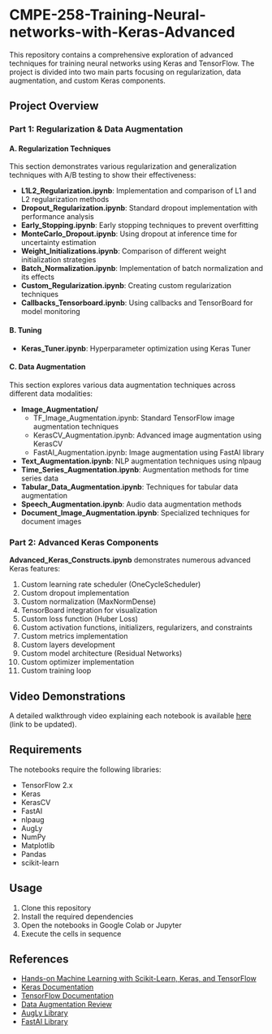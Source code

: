 # CMPE-258-Training-Neural-networks-with-Keras-Advanced

This repository contains a comprehensive exploration of advanced techniques for training neural networks using Keras and TensorFlow. The project is divided into two main parts focusing on regularization, data augmentation, and custom Keras components.

## Project Overview

### Part 1: Regularization & Data Augmentation

#### A. Regularization Techniques
This section demonstrates various regularization and generalization techniques with A/B testing to show their effectiveness:

- **L1L2_Regularization.ipynb**: Implementation and comparison of L1 and L2 regularization methods
- **Dropout_Regularization.ipynb**: Standard dropout implementation with performance analysis
- **Early_Stopping.ipynb**: Early stopping techniques to prevent overfitting
- **MonteCarlo_Dropout.ipynb**: Using dropout at inference time for uncertainty estimation
- **Weight_Initializations.ipynb**: Comparison of different weight initialization strategies
- **Batch_Normalization.ipynb**: Implementation of batch normalization and its effects
- **Custom_Regularization.ipynb**: Creating custom regularization techniques
- **Callbacks_Tensorboard.ipynb**: Using callbacks and TensorBoard for model monitoring

#### B. Tuning
- **Keras_Tuner.ipynb**: Hyperparameter optimization using Keras Tuner

#### C. Data Augmentation
This section explores various data augmentation techniques across different data modalities:

- **Image_Augmentation/**
  - TF_Image_Augmentation.ipynb: Standard TensorFlow image augmentation techniques
  - KerasCV_Augmentation.ipynb: Advanced image augmentation using KerasCV
  - FastAI_Augmentation.ipynb: Image augmentation using FastAI library
- **Text_Augmentation.ipynb**: NLP augmentation techniques using nlpaug
- **Time_Series_Augmentation.ipynb**: Augmentation methods for time series data
- **Tabular_Data_Augmentation.ipynb**: Techniques for tabular data augmentation
- **Speech_Augmentation.ipynb**: Audio data augmentation methods
- **Document_Image_Augmentation.ipynb**: Specialized techniques for document images

### Part 2: Advanced Keras Components

**Advanced_Keras_Constructs.ipynb** demonstrates numerous advanced Keras features:

1. Custom learning rate scheduler (OneCycleScheduler)
2. Custom dropout implementation
3. Custom normalization (MaxNormDense)
4. TensorBoard integration for visualization
5. Custom loss function (Huber Loss)
6. Custom activation functions, initializers, regularizers, and constraints
7. Custom metrics implementation
8. Custom layers development
9. Custom model architecture (Residual Networks)
10. Custom optimizer implementation
11. Custom training loop

## Video Demonstrations

A detailed walkthrough video explaining each notebook is available [here](#) (link to be updated).

## Requirements

The notebooks require the following libraries:
- TensorFlow 2.x
- Keras
- KerasCV
- FastAI
- nlpaug
- AugLy
- NumPy
- Matplotlib
- Pandas
- scikit-learn

## Usage

1. Clone this repository
2. Install the required dependencies
3. Open the notebooks in Google Colab or Jupyter
4. Execute the cells in sequence

## References

- [Hands-on Machine Learning with Scikit-Learn, Keras, and TensorFlow](https://github.com/ageron/handson-ml3)
- [Keras Documentation](https://keras.io/)
- [TensorFlow Documentation](https://www.tensorflow.org/)
- [Data Augmentation Review](https://github.com/AgaMiko/data-augmentation-review)
- [AugLy Library](https://github.com/facebookresearch/AugLy)
- [FastAI Library](https://github.com/fastai/fastbook)
